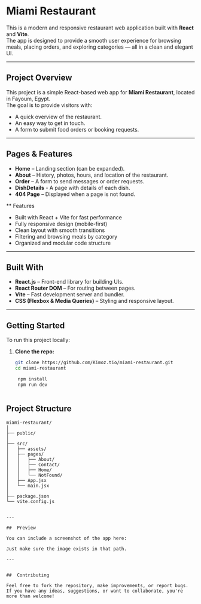 # Miami Restaurant 

This is a modern and responsive restaurant web application built with **React** and **Vite**.  
The app is designed to provide a smooth user experience for browsing meals, placing orders, and exploring categories — all in a clean and elegant UI.

---

##  Project Overview

This project is a simple React-based web app for **Miami Restaurant**, located in Fayoum, Egypt.  
The goal is to provide visitors with:
- A quick overview of the restaurant.
- An easy way to get in touch.
- A form to submit food orders or booking requests.

---

##  Pages & Features

- **Home** – Landing section (can be expanded).
- **About** – History, photos, hours, and location of the restaurant.
- **Order** – A form to send messages or order requests.
- **DishDetails** - A page with details of each dish.
- **404 Page** – Displayed when a page is not found.

** Features 

- Built with React + Vite for fast performance
- Fully responsive design (mobile-first)
- Clean layout with smooth transitions
- Filtering and browsing meals by category
- Organized and modular code structure
 

---

##  Built With

- **React.js** – Front-end library for building UIs.
- **React Router DOM** – For routing between pages.
- **Vite** – Fast development server and bundler.
- **CSS (Flexbox & Media Queries)** – Styling and responsive layout.

---

##  Getting Started

To run this project locally:

1. **Clone the repo:**
   ```bash
   git clone https://github.com/Kimoz.tio/miami-restaurant.git  
   cd miami-restaurant

    npm install
    npm run dev



##  Project Structure

```
miami-restaurant/
│
├── public/
│
├── src/
│   ├── assets/          
│   ├── pages/
│   │   ├── About/
│   │   ├── Contact/
│   │   ├── Home/
│   │   └── NotFound/
│   ├── App.jsx         
│   └── main.jsx        
│
├── package.json
└── vite.config.js


---

##  Preview

You can include a screenshot of the app here:

Just make sure the image exists in that path.

---


##  Contributing

Feel free to fork the repository, make improvements, or report bugs.  
If you have any ideas, suggestions, or want to collaborate, you're more than welcome!
